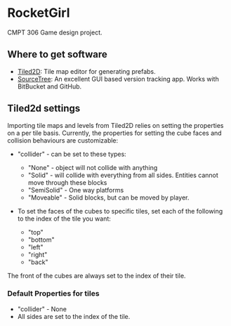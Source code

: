# RocketGirl
CMPT 306 Game design project.

## Where to get software

* [Tiled2D](http://www.mapeditor.org/): Tile map editor for generating prefabs.
* [SourceTree](https://www.sourcetreeapp.com/): An excellent GUI based version tracking app. Works with BitBucket and GitHub.

## Tiled2d settings

Importing tile maps and levels from Tiled2D relies on setting the properties on a per tile basis. Currently, the properties for setting the cube faces and collision behaviours are customizable:

* "collider" - can be set to these types:
  * "None" - object will not collide with anything
  * "Solid" - will collide with everything from all sides. Entities cannot move through these blocks
  * "SemiSolid"  - One way platforms
  * "Moveable" - Solid blocks, but can be moved by player.

* To set the faces of the cubes to specific tiles, set each of the following to the index of the tile you want:
  * "top"
  * "bottom"
  * "left"
  * "right"
  * "back"

The front of the cubes are always set to the index of their tile.

### Default Properties for tiles

* "collider" - None
* All sides are set to the index of the tile.

